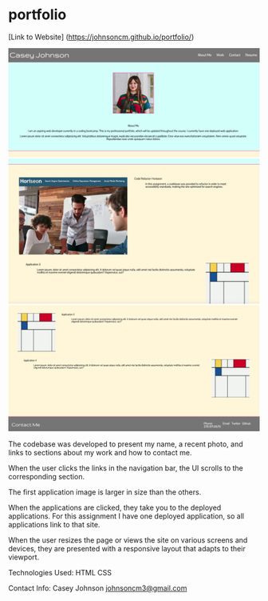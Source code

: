 # **portfolio**

[Link to Website] (https://johnsoncm.github.io/portfolio/)

**![Screenshot of Website](./assets/images/Portfolio_Screenshot1.png)**
**![Screenshot of Website](./assets/images/Portfolio_Screenshot2.png)**
**![Screenshot of Website](./assets/images/Portfolio_Screenshot3.png)**


The codebase was developed to present my name, a recent photo, and links to sections about my work and how to contact me.

When the user clicks the links in the navigation bar, the UI scrolls to the corresponding section.

The first application image is larger in size than the others.

When the applications are clicked, they take you to the deployed applications. For this assignment I have one deployed application, so all applications link to that site.

When the user resizes the page or views the site on various screens and devices, they are presented with a responsive layout that adapts to their viewport.

Technologies Used:
HTML
CSS

Contact Info:
Casey Johnson
johnsoncm3@gmail.com

